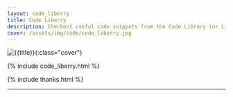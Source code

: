 ```yaml
---
layout: code_liberry
title: Code Liberry
description: Checkout useful code snippets from the Code Library (or Liberry as I like to call it), with no late fees
cover: /assets/img/code/code_liberry.jpg
---
```


![{{title}}]({{page.cover}}){:class="cover"}

{% include code_liberry.html %}

{% include thanks.html %}

---
